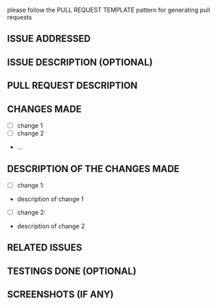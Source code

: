 please follow the PULL REQUEST TEMPLATE pattern for generating pull requests

## ISSUE ADDRESSED
<!-- please enter the issue number and specify the issue -->

## ISSUE DESCRIPTION (OPTIONAL)
<!-- provide a small description of the issue that the PR is aming to solve -->

## PULL REQUEST DESCRIPTION
<!-- provide a purpose of the Pull request -->

## CHANGES MADE 
<!-- provide brief information about the changes made -->
- [ ] change 1
- [ ] change 2
- ...

## DESCRIPTION OF THE CHANGES MADE
<!-- provide a detailed explanation of the changes made -->
- [ ] change 1:
- description of change 1

- [ ] change 2:
- description of change 2

## RELATED ISSUES
<!-- provide the related issues that are being solved or addressed by this PR (if any) -->

## TESTINGS DONE (OPTIONAL)
<!-- provide the test cases that you have tested -->

## SCREENSHOTS (IF ANY)
<!-- provide the screenshots of the changes made and how it affects the project -->
